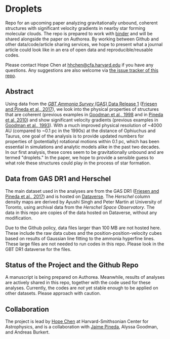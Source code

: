 # Droplets
Repo for an upcoming paper analyzing gravitationally unbound, coherent structures with significant velocity gradients in nearby star forming molecular clouds.  The repo is prepared to work with [binder](http://mybinder.org) and will be shared alongside the paper on Authorea.  By working between Github and other data/code/article sharing services, we hope to present what a journal article could look like in an era of open data and reproducible/reusable codes.

Please contact Hope Chen at hhchen@cfa.harvard.edu if you have any questions.  Any suggestions are also welcome via [the issue tracker of this repo](https://github.com/hopehhchen/Droplets/issues).

## Abstract
Using data from the [*GBT Ammonia Survey* (GAS) Data Release 1](https://dataverse.harvard.edu/dataverse/GAS_Project) ([Friesen and Pineda et al., 2017](https://ui.adsabs.harvard.edu/#abs/2017ApJ...843...63F/abstract)), we look into the physical properties of structures that are coherent (previous examples in [Goodman et al., 1998](https://ui.adsabs.harvard.edu/#abs/1998ApJ...504..223G/abstract) and in [Pineda et al, 2010](https://ui.adsabs.harvard.edu/#abs/2010ApJ...712L.116P/abstract)) and show significant velocity gradients (previous examples in [Goodman et al., 1993](https://ui.adsabs.harvard.edu/#abs/1993ApJ...406..528G/abstract)).  With a much improved physical resolution of ~4000 AU (compared to ~0.1 pc in the 1990s) at the distance of Ophiuchus and Taurus, one goal of the analysis is to provide updated numbers for properties of (potentially) rotational motions within 0.1 pc, which has been essential in simulations and analytic models alike in the past two decades.  In our first analysis, these cores seem to be gravitationally unbound and are termed "droplets."  In the paper, we hope to provide a sensible guess to what role these structures could play in the process of star formation.

## Data from GAS DR1 and Herschel
The main dataset used in the analyses are from the GAS DR1 ([Friesen and Pineda et al., 2017](https://ui.adsabs.harvard.edu/#abs/2017ApJ...843...63F/abstract)) and is hosted on [Dataverse](https://dataverse.harvard.edu/dataverse/GAS_Project).  The *Herschel* column density maps are derived by Ayushi Singh and Peter Martin at University of Toronto, using archival data from the *Herschel Space Observatory*.  The data in this repo are copies of the data hosted on Dataverse, without any modification.

Due to the Github policy, data files larger than 100 MB are not hosted here.  These include the raw data cubes and the position-position-velocity cubes based on results of Gaussian line fitting to the ammonia hyperfine lines.  These large files are not needed to run codes in this repo.  Please look in the GBT DR1 dataverse for the files.

## Status of the Project and the Github Repo
A manuscript is being prepared on Authorea.  Meanwhile, results of analyses are actively shared in this repo, together with the code used for these analyses.  Currently, the codes are *not* yet stable enough to be applied on other datasets.  Please approach with caution.

## Collaboration
The project is lead by [Hope Chen](https://github.com/hopehhchen) at Harvard-Smithsonian Center for Astrophysics, and is a collaboration with [Jaime Pineda](https://github.com/jpinedaf), Alyssa Goodman, and Andreas Burkert.
